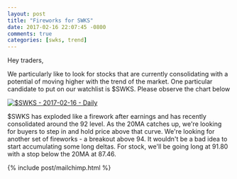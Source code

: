 ```yaml
---
layout: post
title: "Fireworks for SWKS"
date: 2017-02-16 22:07:45 -0800
comments: true
categories: [swks, trend]
---
```


Hey traders,

We particularly like to look for stocks that are currently consolidating with a potential of moving higher with the trend of the market. One particular candidate to put on our watchlist is $SWKS. Please observe the chart below

[![$SWKS - 2017-02-16 - Daily](/images/blog/20170216/swks.png)](/images/blog/20170216/swks.png)

$SWKS has exploded like a firework after earnings and has recently consolidated around the 92 level. As the 20MA catches up, we're looking for buyers to step in and hold price above that curve. We're looking for another set of fireworks - a breakout above 94. It wouldn't be a bad idea to start accumulating some long deltas. For stock, we'll be going long at 91.80 with a stop below the 20MA at 87.46.

{% include post/mailchimp.html %}
<!-- {% include post/amazon_ad_books.html %} -->
